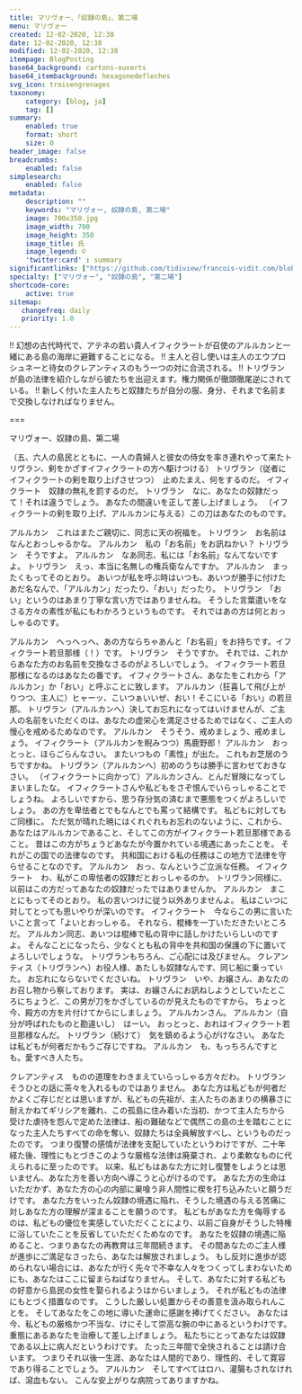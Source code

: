 ```yaml
---
title: マリヴォー、「奴隷の島」、第二場
menu: マリヴォー
created: 12-02-2020, 12:38
date: 12-02-2020, 12:38
modified: 12-02-2020, 12:38
itempage: BlogPosting
base64_background: cartons-ouverts
base64_itembackground: hexagonedefleches
svg_icon: troisengrenages
taxonomy:
    category: [blog, ja]
    tag: []
summary:
    enabled: true
    format: short
    size: 0
header_image: false
breadcrumbs:
    enabled: false
simplesearch:
    enabled: false
metadata:
    description: ""
    keywords: "マリヴォー, 奴隷の島, 第二場"
    image: 700x350.jpg
    image_width: 700
    image_height: 350
    image_title: 氏
    image_legend: ©
    'twitter:card' : summary
significantlinks: ["https://github.com/tidiview/francois-vidit.com/blob/master/user/sites/blog/pages/01.home/30.marivaux/item.ja.md"]
specialty: ["マリヴォー", "奴隷の島", "第二場"]
shortcode-core:
    active: true
sitemap:
   changefreq: daily
   priority: 1.0
---
```

!! 幻想の古代時代で、アテネの若い貴人イフィクラートが召使のアルルカンと一緒にある島の海岸に避難することになる。
!! 主人と召し使いは主人のエウプロシュネーと待女のクレアンティスのもう一つの対に合流される。
!! トリヴランが島の法律を紹介しながら彼たちを出迎えます。権力関係が徹頭徹尾逆にされている。
!! 新しく付いた主人たちと奴隷たちが自分の服、身分、それまで名前まで交換しなければなりません。

===

マリヴォー、奴隷の島、第二場

（五、六人の島民とともに、一人の貴婦人と彼女の侍女を率き連れやって来たトリヴラン、剣をかざすイフィクラートの方へ駆けつける）
トリヴラン（従者にイフィクラートの剣を取り上げさせつつ）　止めたまえ、何をするのだ。
イフィクラート　奴隷の無礼を罰するのだ。
トリヴラン　なに、あなたの奴隷だって！それは違うでしょう。
あなたの間違いを正して差し上げましょう。
（イフィクラートの剣を取り上げ、アルルカンに与える）この刀はあなたのものです。

アルルカン　これはまたご親切に、同志に天の祝福を。
トリヴラン　お名前はなんとおっしゃるかな。
アルルカン　私の「お名前」をお訊ねかい？
トリヴラン　そうですよ。
アルルカン　なあ同志、私には「お名前」なんてないですよ。
トリヴラン　えっ、本当に名無しの権兵衛なんですか。
アルルカン　まったくもってそのとおり。
あいつが私を呼ぶ時はいつも、あいつが勝手に付けたあだ名なんで、「アルルカン」だったり、「おい」だったり。
トリヴラン　「おい」というのはあまり丁寧な言い方ではありませんね。
そうした言葉遣いをなさる方々の素性が私にもわかろうというものです。
それではあの方は何とおっしゃるのです。

アルルカン　へっへっへ、あの方ならちゃあんと「お名前」をお持ちです。イフィクラート若旦那様（！）です。
トリヴラン　そうですか。
それでは、これからあなた方のお名前を交換なさるのがよろしいでしょう。
イフィクラート若旦那様になるのはあなたの番です。
イフィクラートさん、あなたをこれから「アルルカン」か「おい」と呼ぶことに致します。
アルルカン（狂喜して飛び上がりつつ、主人に）ヒャーッ、こいつぁいいぜ、おい！そこにいる「おい」の若旦那。
トリヴラン（アルルカンへ）決してお忘れになってはいけませんが、ご主人の名前をいただくのは、あなたの虚栄心を満足させるためではなく、ご主人の慢心を戒めるためなのです。
アルルカン　そうそう、戒めましょう、戒めましょう。
イフィクラート（アルルカンを睨みつつ）馬鹿野郎！
アルルカン　おっとっと、ほらごらんなさい。
またいつもの「素性」が出た。
これもお芝居のうちですかね。
トリヴラン（アルルカンへ）初めのうちは勝手に言わせておきなさい。
（イフィクラートに向かって）アルルカンさん、とんだ冒険になってしまいましたな。
イフィクラートさんや私どもをさぞ恨んでいらっしゃることでしょうね。
よろしいですから、思う存分気の済むまで悪態をつくがよろしいでしょう。
あの方を卑怯者とでもなんとでも罵って結構です。
私どもに対してもご同様に。
ただ気が晴れた暁にはくれぐれもお忘れのないように、これから、あなたはアルルカンであること、そしてこの方がイフィクラート若旦那様であること。
昔はこの方がちょうどあなたが今置かれている境遇にあったことを。
それがこの国での法律なのです。
共和国における私の任務はこの地方で法律を守らせることなのです。
アルルカン　おっ、なんというご立派な任務。
イフィクラート　わ、私がこの卑怯者の奴隷だとおっしゃるのか。
トリヴラン同様に、以前はこの方だってあなたの奴隷だったではありませんか。
アルルカン　まことにもってそのとおり。
私の言いつけに従う以外ありませんよ。
私はこいつに対してとっても思いやりが深いのです。
イフィクラート　今ならこの男に言いたいこと言って「よいとおっしゃる。
それなら、棍棒を一丁いただきたいところだ。
アルルカン同志、あいつは棍棒で私の背中に話しかけたいらしいのですよ。
そんなことになったら、少なくとも私の背中を共和国の保護の下に置いてよろしいでしょうな。
トリヴランもちろん、ご心配には及びません。
クレアンティス（トリヴランへ）お役人様、あたしも奴隷なんです、同じ船に乗っていた。
お忘れにならないでくださいね。
トリヴラン　いや、お嬢さん、あなたのお召し物から察しております。
実は、お嬢さんにお訊ねしようとしていたところにちょうど、この男が刀をかざしているのが見えたものですから。
ちょっと今、殿方の方を片付けてからにしましょう。
アルルカンさん。
アルルカン（自分が呼ばれたものと勘違いし）　はーい。
おっとっと、おれはイフィクラート若旦那様なんだ。
トリヴラン（続けて）　気を鎮めるよう心がけなさい。
あなたは私どもが何者だかもうご存じですね。
アルルカン　も、もっちろんですとも。愛すべき人たち。

クレアンティス　ものの道理をわきまえていらっしゃる方々だわ。
トリヴラン　そうひとの話に茶々を入れるものではありません。
あなた方は私どもが何者だかよくご存じだとは思いますが、私どもの先祖が、主人たちのあまりの横暴さに耐えかねてギリシアを離れ、この孤島に住み着いた当初、かつて主人たちから受けた虐待を怨んで定めた法律は、船の難破などで偶然この島の土を踏むことになった主人たちすべての命を奪い、奴隷たちは全員解放すべし、というものだったのです。
つまり復讐の感情が法律を支配していたというわけですが、二十年経た後、理性にもとづきこのような厳格な法律は廃棄され、より柔軟なものに代えられるに至ったのです。
以来、私どもはあなた方に対し復讐をしようとは思いません、あなた方を善い方向へ導こうと心がけるのです。
あなた方の生命はいただかず、あなた方の心の内部に巣喰う非人間性に楔を打ち込みたいと願うだけです。
あなた方をいったん奴隷の境遇に陥れ、そうした境遇の与える苦痛に対しあなた方の理解が深まることを願うのです。
私どもがあなた方を侮辱するのは、私どもの優位を実感していただくことにより、以前ご自身がそうした特権に浴していたことを反省していただくためなのです。
あなたを奴隷の境遇に陥めること、つまりあなたの再教育は三年間続きます。
その間あなたのご主人様が進歩にご満足なさったら、あなたは解放されましょう。
もし反対に進歩が認められない場合には、あなたが行く先々で不幸な人々をつくってしまわないためにも、あなたはここに留まらねばなりません。
そして、あなたに対する私どもの好意から島民の女性を娶られるようはからいましょう。
それが私どもの法律にもとづく措置なのです。
こうした厳しい処置からその善意を汲み取られんことを。
そしてあなたをこの地に導いた運命に感謝を捧げてください。
あなたは今、私どもの厳格かつ不当な、けにそして崇高な腕の中にあるというわけです。
重態にあるあなたを治療して差し上げましょう。
私たちにとってあなたは奴隷である以上に病人だというわけです。
たった三年間で全快されることは請け合います。
つまりそれ以後一生涯、あなたは人間的であり、理性的、そして寛容であり得ることでしょう。
アルルカン　そしてすべてはロハ、灌腸もされなければ、瀉血もない。
こんな安上がりな病院ってありますかね。
